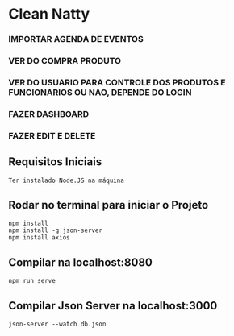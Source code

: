 # Clean Natty  

### IMPORTAR AGENDA DE EVENTOS 
### VER DO COMPRA PRODUTO
### VER DO USUARIO PARA CONTROLE DOS PRODUTOS E FUNCIONARIOS OU NAO, DEPENDE DO LOGIN  
### FAZER DASHBOARD
### FAZER EDIT E DELETE 

## Requisitos Iniciais
```
Ter instalado Node.JS na máquina
```

## Rodar no terminal para iniciar o Projeto
```
npm install
npm install -g json-server
npm install axios
```

## Compilar na localhost:8080
```
npm run serve
```

## Compilar Json Server na localhost:3000
```
json-server --watch db.json
``` 

